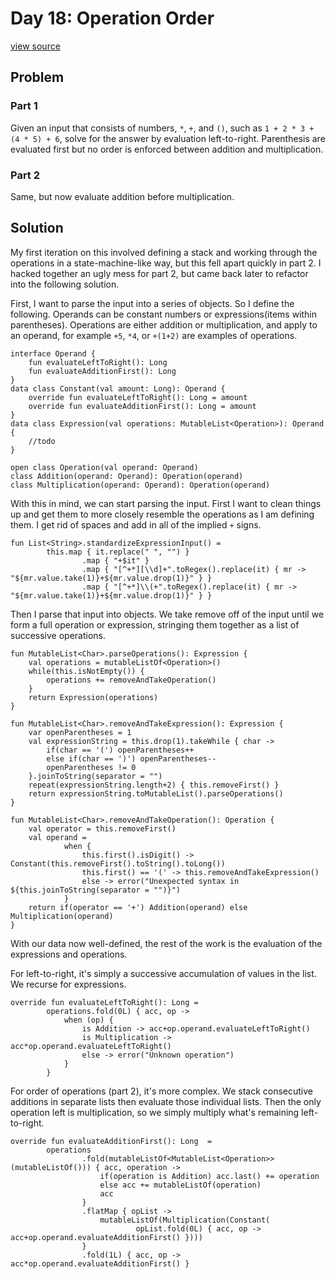 # Day 18: Operation Order
[view source](/src/main/kotlin/day18/Day18.kt)
## Problem
### Part 1
Given an input that consists of numbers, `*`, `+`, and `()`, such as `1 + 2 * 3 + (4 * 5) + 6`,
solve for the answer by evaluation left-to-right. Parenthesis are evaluated first
but no order is enforced between addition and multiplication.
### Part 2
Same, but now evaluate addition before multiplication.
## Solution
My first iteration on this involved defining a stack and working through the
operations in a state-machine-like way, but this fell apart quickly in
part 2. I hacked together an ugly mess for part 2, but came back later to
refactor into the following solution.

First, I want to parse the input into a series of objects. So I define the
following. Operands can be constant numbers or expressions(items within parentheses).
Operations are either addition or multiplication, and apply to an operand, for example
`+5`, `*4`, or `+(1+2)` are examples of operations.

```
interface Operand {
    fun evaluateLeftToRight(): Long
    fun evaluateAdditionFirst(): Long
}
data class Constant(val amount: Long): Operand {
    override fun evaluateLeftToRight(): Long = amount
    override fun evaluateAdditionFirst(): Long = amount
}
data class Expression(val operations: MutableList<Operation>): Operand {
    //todo
}

open class Operation(val operand: Operand)
class Addition(operand: Operand): Operation(operand)
class Multiplication(operand: Operand): Operation(operand)
```

With this in mind, we can start parsing the input. First I want to clean
things up and get them to more closely resemble the operations as I am
defining them. I get rid of spaces and add in all of the implied `+` signs.
```
fun List<String>.standardizeExpressionInput() =
        this.map { it.replace(" ", "") }
                .map { "+$it" }
                .map { "[^+*][\\d]+".toRegex().replace(it) { mr -> "${mr.value.take(1)}+${mr.value.drop(1)}" } }
                .map { "[^+*]\\(+".toRegex().replace(it) { mr -> "${mr.value.take(1)}+${mr.value.drop(1)}" } }
```

Then I parse that input into objects. We take remove off of the input
until we form a full operation or expression, stringing them together
as a list of successive operations.
```
fun MutableList<Char>.parseOperations(): Expression {
    val operations = mutableListOf<Operation>()
    while(this.isNotEmpty()) {
        operations += removeAndTakeOperation()
    }
    return Expression(operations)
}

fun MutableList<Char>.removeAndTakeExpression(): Expression {
    var openParentheses = 1
    val expressionString = this.drop(1).takeWhile { char ->
        if(char == '(') openParentheses++
        else if(char == ')') openParentheses--
        openParentheses != 0
    }.joinToString(separator = "")
    repeat(expressionString.length+2) { this.removeFirst() }
    return expressionString.toMutableList().parseOperations()
}

fun MutableList<Char>.removeAndTakeOperation(): Operation {
    val operator = this.removeFirst()
    val operand =
            when {
                this.first().isDigit() -> Constant(this.removeFirst().toString().toLong())
                this.first() == '(' -> this.removeAndTakeExpression()
                else -> error("Unexpected syntax in ${this.joinToString(separator = "")}")
            }
    return if(operator == '+') Addition(operand) else Multiplication(operand)
}
```
With our data now well-defined, the rest of the work is the evaluation
of the expressions and operations.

For left-to-right, it's simply a successive accumulation of values in the list.
We recurse for expressions.
```
override fun evaluateLeftToRight(): Long =
        operations.fold(0L) { acc, op ->
            when (op) {
                is Addition -> acc+op.operand.evaluateLeftToRight()
                is Multiplication -> acc*op.operand.evaluateLeftToRight()
                else -> error("Unknown operation")
            }
        }
```

For order of operations (part 2), it's more complex. We stack consecutive additions in separate lists
then evaluate those individual lists. Then the only operation left is 
multiplication, so we simply multiply what's remaining left-to-right.
```
override fun evaluateAdditionFirst(): Long  =
        operations
                .fold(mutableListOf<MutableList<Operation>>(mutableListOf())) { acc, operation ->
                    if(operation is Addition) acc.last() += operation
                    else acc += mutableListOf(operation)
                    acc
                }
                .flatMap { opList ->
                    mutableListOf(Multiplication(Constant(
                            opList.fold(0L) { acc, op -> acc+op.operand.evaluateAdditionFirst() })))
                }
                .fold(1L) { acc, op -> acc*op.operand.evaluateAdditionFirst() }
```
